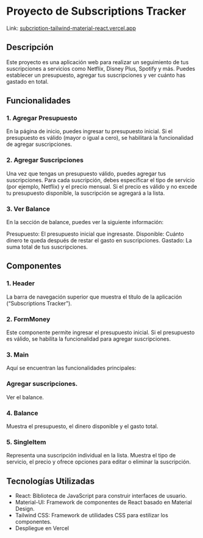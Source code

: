 # Proyecto de Subscriptions Tracker

Link: [subcription-tailwind-material-react.vercel.app](https://subcription-tailwind-material-react.vercel.app/)

## Descripción
Este proyecto es una aplicación web para realizar un seguimiento de tus suscripciones a servicios como Netflix, Disney Plus, Spotify y más. Puedes establecer un presupuesto, agregar tus suscripciones y ver cuánto has gastado en total.

## Funcionalidades
### 1. Agregar Presupuesto
En la página de inicio, puedes ingresar tu presupuesto inicial. Si el presupuesto es válido (mayor o igual a cero), se habilitará la funcionalidad de agregar suscripciones.

### 2. Agregar Suscripciones
Una vez que tengas un presupuesto válido, puedes agregar tus suscripciones. Para cada suscripción, debes especificar el tipo de servicio (por ejemplo, Netflix) y el precio mensual. Si el precio es válido y no excede tu presupuesto disponible, la suscripción se agregará a la lista.

### 3. Ver Balance
En la sección de balance, puedes ver la siguiente información:

Presupuesto: El presupuesto inicial que ingresaste.
Disponible: Cuánto dinero te queda después de restar el gasto en suscripciones.
Gastado: La suma total de tus suscripciones.

## Componentes
### 1. Header
La barra de navegación superior que muestra el título de la aplicación (“Subscriptions Tracker”).

### 2. FormMoney
Este componente permite ingresar el presupuesto inicial. Si el presupuesto es válido, se habilita la funcionalidad para agregar suscripciones.

### 3. Main
Aquí se encuentran las funcionalidades principales:

### Agregar suscripciones.
Ver el balance.

### 4. Balance
Muestra el presupuesto, el dinero disponible y el gasto total.

### 5. SingleItem
Representa una suscripción individual en la lista. Muestra el tipo de servicio, el precio y ofrece opciones para editar o eliminar la suscripción.

## Tecnologías Utilizadas
* React: Biblioteca de JavaScript para construir interfaces de usuario.
* Material-UI: Framework de componentes de React basado en Material Design.
* Tailwind CSS: Framework de utilidades CSS para estilizar los componentes.
* Despliegue en Vercel
